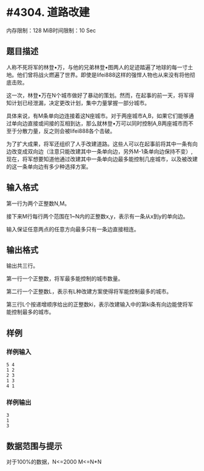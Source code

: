 # #4304. 道路改建

内存限制：128 MiB时间限制：10 Sec

## 题目描述

人称不死将军的林登&bull;万，与他的兄弟林登&bull;图两人的足迹踏遍了地球的每一寸土地。他们曾将战火燃遍了世界。即使是lifei888这样的强悍人物也从来没有将他彻底击败。

这一次，林登&bull;万在N个城市做好了暴动的策划。然而，在起事的前一天，将军得知计划已经泄漏，决定更改计划，集中力量掌握一部分城市。

具体来说，有M条单向边连接着这N座城市。对于两座城市A,B，如果它们能够通过单向边直接或间接的互相到达，那么就林登&bull;万可以同时控制A,B两座城市而不至于分散力量，反之则会被lifei888各个击破。

为了扩大成果，将军还组织了人手改建道路。这些人可以在起事前将其中一条有向边改变成双向边（注意只能改建其中一条单向边，另外M-1条单向边保持不变）,现在，将军想要知道他通过改建其中一条单向边最多能控制几座城市，以及被改建的这一条单向边有多少种选择方案。

## 输入格式

第一行为两个正整数N,M。

接下来M行每行两个范围在1~N内的正整数x,y，表示有一条从x到y的单向边。

输入保证任意两点的任意方向最多只有一条边直接相连。

## 输出格式

输出共三行。

第一行一个正整数，将军最多能控制的城市数量。

第二行一个正整数L，表示有L种改建方案使得将军能控制最多的城市。

第三行L个按递增顺序给出的正整数ki，表示改建输入中的第ki条有向边能使将军能控制最多的城市。

## 样例

### 样例输入

    
    5 4
    1 2
    2 3
    1 3
    4 1
    
    

### 样例输出

    
    3
    1
    3
    
    

## 数据范围与提示

对于100%的数据，N<=2000 M<=N*N
